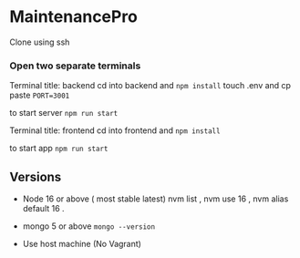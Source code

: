 # MaintenancePro

Clone using ssh

### Open two separate terminals

Terminal title: backend
cd into backend and `npm install`
touch .env and cp paste `PORT=3001`

to start server `npm run start`

Terminal title: frontend
cd into frontend and `npm install`

to start app `npm run start`

## Versions

- Node 16 or above ( most stable latest)
  nvm list ,
  nvm use 16 ,
  nvm alias default 16 .

- mongo 5 or above
  `mongo --version`

- Use host machine (No Vagrant)

